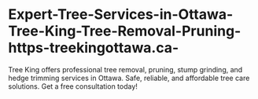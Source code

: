 # Expert-Tree-Services-in-Ottawa-Tree-King-Tree-Removal-Pruning-https-treekingottawa.ca-
 Tree King offers professional tree removal, pruning, stump grinding, and hedge trimming services in Ottawa. Safe, reliable, and affordable tree care solutions. Get a free consultation today!
